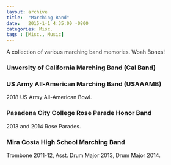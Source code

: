 ```yaml
---
layout: archive
title:  "Marching Band"
date:   2015-1-1 4:35:00 -0800
categories: Misc.
tags : [Misc., Music]
---
```


A collection of various marching band memories. Woah Bones! 


### Unversity of California Marching Band (Cal Band)
<script src="https://cdn.jsdelivr.net/npm/publicalbum@latest/embed-ui.min.js" async></script>
<div class="pa-carousel-widget" style="width:100%; height:480px; display:none;"
  data-link="https://photos.app.goo.gl/6cEcWE8jNcQoE3sPA"
  data-title="Cal Band"
  data-description="31 new items added to shared album"
  data-background-color="#ffffff">
  <img data-src="https://lh3.googleusercontent.com/OyjdtRGr0Z011T52xcyI2-zQ3ipDwFN581pF3Uy688X_FBKGQeeTSWB6loPKKBySr6DBe2L3nGK9PKoKnb91SEhZe_Ozcktg93F_4GPzHeSMSp7FJOhPACFRdxTdCUjJLzippCBsTg=w1920-h1080"/>
  <img data-src="https://lh3.googleusercontent.com/TziMCPz53B9eSDHLIc9ghtTztPnzgu-Ce5PGVQa14KXCiyKY2nkeCa2NOQvbgMagND8vLTXtbYNwE0X0skeGmD7rvq8lVbeRLSm5zm9G8ShSfexg1qPdIIH8RVGOTmliG1YDVZo4vQ=w1920-h1080"/>
  <img data-src="https://lh3.googleusercontent.com/W4yjs4RPQY6YACKFDa2eONv8TBzCI4MsBy1blymeLMcbTktUJpXAn5H8yKO3H6JBAbQaCtIg7tBmshYBi8QGGRELndyFbb7Y_LIPRkhO7jeu0E_WWCCl_aDbSbw2oxvle648bOp_xA=w1920-h1080"/>
  <img data-src="https://lh3.googleusercontent.com/owl1LDZ0aeKvQDW5brK31BwTA-hzlaHV50w-ZwAnsJtlrtoOsq-m8gMLs6XoXoKqJtwR74CPg8CxaMpf0OZW-nJIhE-fI0I2AIGEzrN2MKODjE4sJ2_AF26-YNMg2r-bVrpDvvTHsg=w1920-h1080"/>
  <img data-src="https://lh3.googleusercontent.com/bNhkQjswTwRlIZkaTf0zIGVv-lglmj8V8s_C4mzJk7nYt5x-EH8Hk_wjUPVHZ4xlcsV0KbDxQPpsC_XznLhvRdY6cVaiOuSyPaOsmtHA8MPuxblnJLN-UFH30JbHuvKItLIcQ1_NrA=w1920-h1080"/>
  <img data-src="https://lh3.googleusercontent.com/8fImVRQEqbY7lSJSchhXny1DLgm9NVQd125yGzsRnE2exD1arcFcWK-CbSwsW-r5UU9SdCy75J7CMesjld6yuzMUIFMlp7LaUxc2mcEbzS45WqCzsCTWcpfl5AQSUbbfULnUJ4jSsg=w1920-h1080"/>
  <img data-src="https://lh3.googleusercontent.com/_mAGTbhJOhVMSupxT1HeitUKJ598lF5iFRE49dykKYOxJFqOJkz7RpxonWmhdqSfi6mkVtbviO1A8_zCiEAlVbyRq1dWi2EiPJ2gmFeM-KgOSWX5s9MgovkBszCM7VIjbAeRBP3qkw=w1920-h1080"/>
  <img data-src="https://lh3.googleusercontent.com/hd_sDEwiUa_lzCG4HZMOn7tEtNs4E4j7WlaIXVy3FK8eMsfoO4ewJcc6RNVWg5faj0bQFS3WSEfm-Bqp7nNO7pZ-UhZfrhFVxfU0SzQoH-yBafVvOMnxHRGGwS2z58KPoEJ0Yzviug=w1920-h1080"/>
  <img data-src="https://lh3.googleusercontent.com/ympnZORAsSmnwxG0ji62151u94Zx8zd4CSzQO5BoCjBvCkxE8FsuM1wfpHB2b0jOgU8Xrf7ibGB_idZGt_hQ4Px4nib-V7CPERf_oFkJrvkTxunsYbxk6-yHG_9Jd7IJhB6Dlj6duw=w1920-h1080"/>
  <img data-src="https://lh3.googleusercontent.com/nREcmARqrcFBsmyR28qWVq6ROuJ0L-YR6YYCcNg3d9oN3CBVQWHQYRCaiYCnsH1PWsjFSNbN4P7iKh83UEThD8gnKxhUvDw3Lcj5YeVj4drzX8MXAnQqZaXHlq1sTVcgkyaExo8m9A=w1920-h1080"/>
  <img data-src="https://lh3.googleusercontent.com/MfbddMCujpAg01evhrJdpT-21M_HUbjLAEbAV_yKP6HSlw0hn96D27WGuUVKEeoX1JcuJ_JAEu2cTwGA-axezhNd5mnaLfL2Kn7wfmRueessuuwxoFwuBnXljPMsn_FheggUYJEgmA=w1920-h1080"/>
  <img data-src="https://lh3.googleusercontent.com/Paja-_9zC1EAe1YadntUp0pCype0dAv5fOuZY3g9x8ODyYi4C-BKfoJEI3-2VP8p6Ew7aBfbaxMoWJjOXd-rzxtx32I9Q63ZiCZH8mi4cF0d8PNYGbRqG79iGDMnZBFnONB4AbanFQ=w1920-h1080"/>
  <img data-src="https://lh3.googleusercontent.com/s_f3NyyCLg4WXnpwDYyY-_Yh6bymfcpFt0vU4FcssaSwmS8pWdmYPBXxo4L4dmb7ZbXAL5xyq8nG9nyeS-IaLtOx-1x3feiZlcjgO7JNlbu1Hl1OQwAMzLDR0SwhSU-azFuuEpzNNA=w1920-h1080"/>
  <img data-src="https://lh3.googleusercontent.com/Kb6UdOpX_I_5-FnEZPI-7utRCokxgv411TFSMBwBId4lxB8gBv8SFD8xSb69wD8gshU14Pr0RUDLDr7U49xZTxDsOhNPtNMOX-iL7ZVhQnJZt3QBBhn_GfvPx3_WF8MD0LdrC6UMBA=w1920-h1080"/>
  <img data-src="https://lh3.googleusercontent.com/y4wA22jhzoOUzZAHKR0X15fieKIL629tOXy-EBGc3l4GwQkTnrWE6bhfe51C1-wZk7KHp7mA_DYqcrcdQAuQFs8jQLsvLxy8mqSdoGYf3wKJITo6HurHo8dBZLdX8ZcR01vhIdC87Q=w1920-h1080"/>
  <img data-src="https://lh3.googleusercontent.com/uOeCNriN5spz3HmqelXwk3X7rlU3sIY3t23H7EYIUTJOKJWjVUk9tNFgErHNzqle1QZxZOGBA-8TFiEuwmo6w-nbfOW0KII6Z8nTtmlcjysmtSGEpZRgwYMGMWK-MfklfzPL6SsM6Q=w1920-h1080"/>
  <img data-src="https://lh3.googleusercontent.com/BgoIgfiap3rrRjG9w9J_9KbFJE1mJp-knpeSS2N3BoBzDwaq7pkwU8v30sG5yarfa8Rjc9gW-OfbXmsyHo1b_Y9rkEKdlL_RzTWAcGf7G0gLx-k6yzjbY-x6BYm_aEQCDJyYE8449A=w1920-h1080"/>
  <img data-src="https://lh3.googleusercontent.com/RzWQ-Tf7fVdYMJ8ax2B0hUjzCn4F_yojU6pY7iVy2b9sLuUjn1k04bWNvkeT5crexrCOheRV27B1GKxEXU0vkOM7b9UJd8aTMRifjU7WMJaMN0c5s0omRRziM6YfqL6idq9lP9RWQQ=w1920-h1080"/>
  <img data-src="https://lh3.googleusercontent.com/p0YtbNnGx-_a38KECFGP5GsP3xGRqIO6LLp-7qPefLmk5URpA45ktxPkq-jbska_7fJDAdyPgO0CCOhzZ64PqfpHgOWDYaBA0i8xQddeDGqxQec5rE9W0uDe_hUYJqznJMKJ2zMtPg=w1920-h1080"/>
  <img data-src="https://lh3.googleusercontent.com/WPjsOgh64sNH5RnrtSZOxPZWeSiDXZTDLX_ZHLgn2yXBctGXga8EkLR9zsttEr4LCH5i2bss4eqc2hIrolhu0u6JP-QWiMFpQ6tAKbPjNBHqX8oqNLsEyFB7CuDkLe2_pjy-fk2yxw=w1920-h1080"/>
  <img data-src="https://lh3.googleusercontent.com/jr4Q0k3lvMB0btUtZuL3zuKTDiUxLW3-i1viInzmevve6sC-MJanBxdhp6KEDjh_-XHiy6jNoctW1mJH1T0c_glFNsogeioZE_jlt9AP0aIp73AJdiXBs0fPevmcbV5ihOLWTN_ocg=w1920-h1080"/>
</div>


### US Army All-American Marching Band (USAAAMB)
<div class="pa-carousel-widget" style="width:100%; height:480px; display:none;"
  data-link="https://photos.app.goo.gl/6cEcWE8jNcQoE3sPA"
  data-title="All-American Marching Band"
  data-description="31 new items added to shared album"
  data-background-color="#000000">
  <img data-src="https://lh3.googleusercontent.com/05_XE5b0zqAdbdhkYRteseqYfG1NOXrHkN_JpmtPlLuVEas3fS6FyJqYOp4b8vadmHBYLwUTHFShKdTu71jgZcrZbNcwAjrhCaBCgY0U71pMVlYdOp3HzlO5LA6VVwGiO-kist60KA=w1920-h1080"/>
</div>
2018 US Army All-American Bowl.


### Pasadena City College Rose Parade Honor Band
<div class="pa-carousel-widget" style="width:100%; height:480px; display:none;"
  data-link="https://photos.app.goo.gl/6cEcWE8jNcQoE3sPA"
  data-title="Rose Parade Honor Band"
  data-description="31 new items added to shared album"
  data-background-color="#ffffff">
  <img data-src="https://lh3.googleusercontent.com/TkO6GctDK5Mdk1b2ycNs5CiRZjaLHZAka8xKlORypm2vTcMFVxAtlsZDYW7yFqXArv3s93fDWwoNMqXALykVsyS8bsGRqgCXnFJu-oxuhZs5_R56gnRYl_I_4ZtjqwCI-Agw3oUiqw=w1920-h1080"/>
  <img data-src="https://lh3.googleusercontent.com/f42yzQzZn4Hub3LgHLQmu2PuQHgVvNmWtiM_0JB5r5uxEgrpj_LQTJZ4AhLMrL5hV1V9ERD5t44OWqTJmclNITNG33bw9OwGq2Sd68sBv0zMXxbKE-M0XWm-6L07Kn5Rx_DUbS0bvg=w1920-h1080"/>
</div>

2013 and 2014 Rose Parades. 


### Mira Costa High School Marching Band
<div class="pa-carousel-widget" style="width:100%; height:480px; display:none;"
  data-link="https://photos.app.goo.gl/6cEcWE8jNcQoE3sPA"
  data-title="Mira Costa High School"
  data-description="31 new items added to shared album"
  data-background-color="#ffffff">
  <img data-src="https://lh3.googleusercontent.com/exX_4qTIS1nPdg2H1dYOzpH0gCSHDWNLmy95RWSwc_D7c_EozYF1Ro7ArKwDCWAPu4t7mh0C7dZV73B2wspYGdcW9btpfwaSzzfiV22GIwo2ZP1vQO3LsGhFTVS92kpV516xAcSrPA=w1920-h1080"/>
  <img data-src="https://lh3.googleusercontent.com/phI75Izv_Y1n4BRiHU3rzQpqklxba9xD293FTB6sfPpxZ82Hiv3V7Rc8Q22YtkKArvl1YOeBkz_FcVETHwUy1PR4F9TvRJcywjz3rZh6BBmU3cSXsr_02oG8VTY0P_eCFNTD5UTNiA=w1920-h1080"/>
  <img data-src="https://lh3.googleusercontent.com/U0UY5GhXIZuzV0kTeWTy2yuf1F5lpOq_YwKN0S6LX7e0byJE7yXExJGC7LVQlCEdTlreOCtC_ubvrAHrDcgqQnYccl1_chhK0Bf6HBhGpRMLZUSjKMF1jIh6kM8QNC2PWMdKt2mY7Q=w1920-h1080"/>
  <img data-src="https://lh3.googleusercontent.com/je-GVQXuTwLapkr1uriNy_-RAiPecGaYOw2T-5rxL8dWFhHyspBbRTaN36aojzBF0bxjD-i6gBIwrimV2TKOPb606k8JNdSU_XofLBfMOflhb-qG-v8E72uQjPlt3H5M7A070SKChQ=w1920-h1080"/>
  <img data-src="https://lh3.googleusercontent.com/Mp1OZZ_odIbpIECaKk55v-02UvOQjaOIcoVru9Vt9GbWY02atFlYLyBYXKMKUsP_ozNemV4l0PIzN6PvNtwzrmOtlNcQCcWqpzID-r5tNAzW4gGpSQqJyRx8teWBlCfGNq6Q91nHaQ=w1920-h1080"/>
  <img data-src="https://lh3.googleusercontent.com/y61B1SgM60I1gBEfa2XXfT1dBQ1qco2yZoCJSbC290wLXAByx-9MZBdizF9_0KbuNlWx6WtWZoPXBsqd4-tE9X5l1y9cILoLjRdf03tenX8kdss8bSqmGQvLhos2QidxCOZauOnfFg=w1920-h1080"/>
  <img data-src="https://lh3.googleusercontent.com/9brFfPFZ4zqwrFVbxNl7crAeUUMFoPmcoc74_H0iSyY6e1NUp7RBGksBBCAhbck33sNlLbmVfnRPfC00OHUPxnGn8Grw_vccE_72B94x4iaCwHgTl_rSOR-e_JZDH8gR22_qcEDJpQ=w1920-h1080"/>
</div>

Trombone 2011-12, Asst. Drum Major 2013, Drum Major 2014.





  
